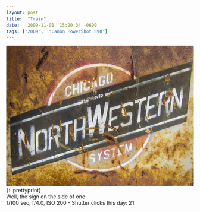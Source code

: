 ```yaml
---
layout: post
title:  "Train"
date:   2009-11-01  15:20:34 -0600
tags: ["2009",  "Canon PowerShot S90"]
---
```

![:title](/images/2009/2009_1101_IMG_0424.jpg)
{: .prettyprint}  
Well, the sign on the side of one  
1/100 sec, f/4.0, ISO 200 - Shutter clicks this day: 21